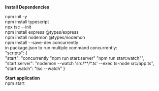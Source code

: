 **Install Dependencies**

npm init -y\
npm install typescript\
npx tsc --init\
npm install express @types/express\
npm install nodemon @types/nodemon\
npm install --save-dev concurrently\
in package.json to run multiple command concurrently:\
  "scripts": {\
    "start": "concurrently \"npm run start:server\" \"npm run start:watch\"",\
    "start:server": "nodemon --watch 'src/**/*.ts' --exec ts-node src/app.ts",\
    "start:watch": "tsc --watch"
  }

**Start application**\
npm start
